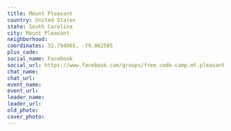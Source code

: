 ```yaml
---
title: Mount Pleasant
country: United States
state: South Carolina
city: Mount Pleasant
neighborhood: 
coordinates: 32.794065, -79.862585
plus_code:
social_name: Facebook
social_url: https://www.facebook.com/groups/free.code.camp.mt.pleasant
chat_name:
chat_url:
event_name:
event_url:
leader_name:
leader_url:
old_photo: 
cover_photo:
---
```

